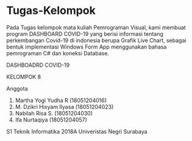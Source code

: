# Tugas-Kelompok
Pada Tugas kelompok mata kuliah Pemrograman Visual, kami membuat program DASHBOARD COVID-19 yang berisi informasi tentang perkembangan Covid-19 di indonesia berupa Grafik Live Chart, sebagai bentuk implementasi Windows Form App menggunakan bahasa pemrograman C# dan koneksi Database.

DASHBOADRD COVID-19

KELOMPOK 8

Anggota

1. Martha Yogi Yudha R (18051204016)
2. M. Dzikri Hisyam Ilyasa (18051204023)
3. Nabilah Risa S. (18051204030)
4. Ifa Nurtaqiya (18051204057)

S1 Teknik Informatika 2018A
Univeristas Negri Surabaya
